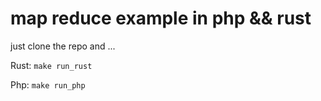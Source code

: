# map reduce example in php && rust

just clone the repo and ...

Rust:
`make run_rust` 

Php:
`make run_php`
